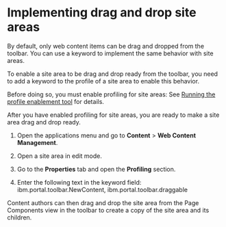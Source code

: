 # Implementing drag and drop site areas

By default, only web content items can be drag and dropped from the toolbar. You can use a keyword to implement the same behavior with site areas.

To enable a site area to be drag and drop ready from the toolbar, you need to add a keyword to the profile of a site area to enable this behavior.

Before doing so, you must enable profiling for site areas: See [Running the profile enablement tool](../../../../../manage_content/wcm/wcm_management/wcm_adm_tools/wcm_admin_profile_enable.md) for details.

After you have enabled profiling for site areas, you are ready to make a site area drag and drop ready.

1.  Open the applications menu and go to **Content** \> **Web Content Management**.

2.  Open a site area in edit mode.

3.  Go to the **Properties** tab and open the **Profiling** section.

4.  Enter the following text in the keyword field: ibm.portal.toolbar.NewContent, ibm.portal.toolbar.draggable


Content authors can then drag and drop the site area from the Page Components view in the toolbar to create a copy of the site area and its children.
